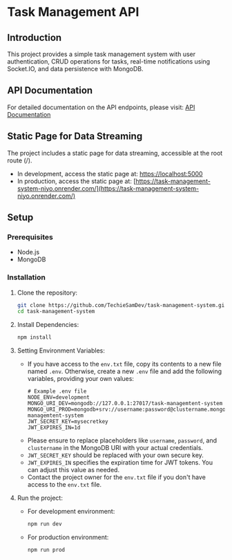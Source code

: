# Task Management API

## Introduction

This project provides a simple task management system with user authentication, CRUD operations for tasks, real-time notifications using Socket.IO, and data persistence with MongoDB.

## API Documentation

For detailed documentation on the API endpoints, please visit: [API Documentation](https://documenter.getpostman.com/view/28124373/2sA3QmDEZa)

## Static Page for Data Streaming

The project includes a static page for data streaming, accessible at the root route (/).

- In development, access the static page at: [https://localhost:5000](https://localhost:5000)
- In production, access the static page at: [https://task-management-system-niyo.onrender.com/](https://task-management-system-niyo.onrender.com/)

## Setup

### Prerequisites

- Node.js
- MongoDB

### Installation

1. Clone the repository:
   ```bash
   git clone https://github.com/TechieSamDev/task-management-system.git
   cd task-management-system

2. Install Dependencies:
   ```bash
   npm install

3. Setting Environment Variables:
   - If you have access to the `env.txt` file, copy its contents to a new file named `.env`. Otherwise, create a new `.env` file and add the following variables, providing your own values:
     ```dotenv
     # Example .env file
     NODE_ENV=development
     MONGO_URI_DEV=mongodb://127.0.0.1:27017/task-managemtent-system
     MONGO_URI_PROD=mongodb+srv://username:password@clustername.mongodb.net/task-managemtent-system
     JWT_SECRET_KEY=mysecretkey
     JWT_EXPIRES_IN=1d
     ```
   - Please ensure to replace placeholders like `username`, `password`, and `clustername` in the MongoDB URI with your actual credentials.
   - `JWT_SECRET_KEY` should be replaced with your own secure key.
   - `JWT_EXPIRES_IN` specifies the expiration time for JWT tokens. You can adjust this value as needed.
   - Contact the project owner for the `env.txt` file if you don't have access to the `env.txt` file.


4. Run the project:
   - For development environment:
     ```bash
     npm run dev
     ```
   - For production environment:
     ```bash
     npm run prod
     ```
